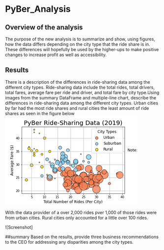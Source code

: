 # PyBer_Analysis
## Overview of the analysis
 The purpose of the new analysis is to summarize and show, using figures, how the data differs depending on the city type that the ride share is in. These differences will hopefully be used by the higher-ups to make positive changes to increase profit as well as accessibility. 
 
 ## Results
 There is a description of the differences in ride-sharing data among the different city types. Ride-sharing data include the total rides, total drivers, total fares, average fare per ride and driver, and total fare by city type.Using images from the summary DataFrame and multiple-line chart, describe the differences in ride-sharing data among the different city types.
Urban cities by far had the most ride shares and rural cities the least amount of ride shares as seen in the figure below
![Screenshot](https://github.com/cangl008/PyBer_Analysis/blob/1e17f439ef4c0e22bfe15b5c0b72292534bb4a02/analysis/Fig1.png)

With the data provider of a over 2,000 rides pver 1,000 of those rides were from urban cities. Rural cities only accounted for a little over 100 rides.

![Screenshot]



##summary
Based on the results, provide three business recommendations to the CEO for addressing any disparities among the city types.
